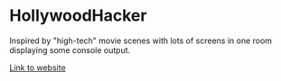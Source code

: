 # HollywoodHacker
Inspired by "high-tech" movie scenes with lots of screens in one room displaying some console output.

[Link to website](https://liang108.github.io/HollywoodHacker/)
